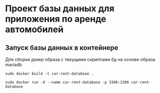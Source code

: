 # Проект базы данных для приложения по аренде автомобилей

## Запуск базы данных в контейнере

Для сборки докер образа с текущими скриптами бд на основе образа mariadb
```
sudo docker build -t car-rent-database .
```

```
sudo docker run -d --name car-rent-database -p 3306:3306 car-rent-database
```

